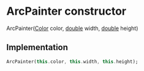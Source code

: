 


# ArcPainter constructor







ArcPainter([Color](https://api.flutter.dev/flutter/dart-ui/Color-class.html) color, [double](https://api.flutter.dev/flutter/dart-core/double-class.html) width, [double](https://api.flutter.dev/flutter/dart-core/double-class.html) height)





## Implementation

```dart
ArcPainter(this.color, this.width, this.height);
```







